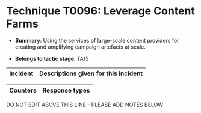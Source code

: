# Technique T0096: Leverage Content Farms

* **Summary**: Using the services of large-scale content providers for creating and amplifying campaign artefacts at scale.

* **Belongs to tactic stage**: TA15


| Incident | Descriptions given for this incident |
| -------- | -------------------- |



| Counters | Response types |
| -------- | -------------- |


DO NOT EDIT ABOVE THIS LINE - PLEASE ADD NOTES BELOW